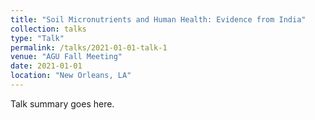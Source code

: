```yaml
---
title: "Soil Micronutrients and Human Health: Evidence from India"
collection: talks
type: "Talk"
permalink: /talks/2021-01-01-talk-1
venue: "AGU Fall Meeting"
date: 2021-01-01
location: "New Orleans, LA"
---
```


Talk summary goes here.
